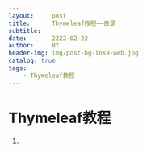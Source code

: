 ```yaml
---
layout:     post
title:      Thymeleaf教程——目录
subtitle:   
date:       2222-02-22
author:     BY
header-img: img/post-bg-ios9-web.jpg
catalog: true
tags:
    - Thymeleaf教程
---
```


# Thymeleaf教程

1. 
